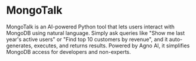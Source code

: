 # MongoTalk
 MongoTalk is an AI-powered Python tool that lets users interact with MongoDB using natural language. Simply ask queries like "Show me last year's active users" or "Find top 10 customers by revenue", and it auto-generates, executes, and returns results. Powered by Agno AI, it simplifies MongoDB access for developers and non-experts. 
